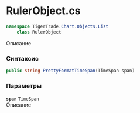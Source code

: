 
# RulerObject.cs
```csharp
namespace TigerTrade.Chart.Objects.List  
    class RulerObject
```

Описание

### Синтаксис
```csharp
public string PrettyFormatTimeSpan(TimeSpan span)
```

### Параметры
**`span`** `TimeSpan`  
 Описание  
  

                    
                    